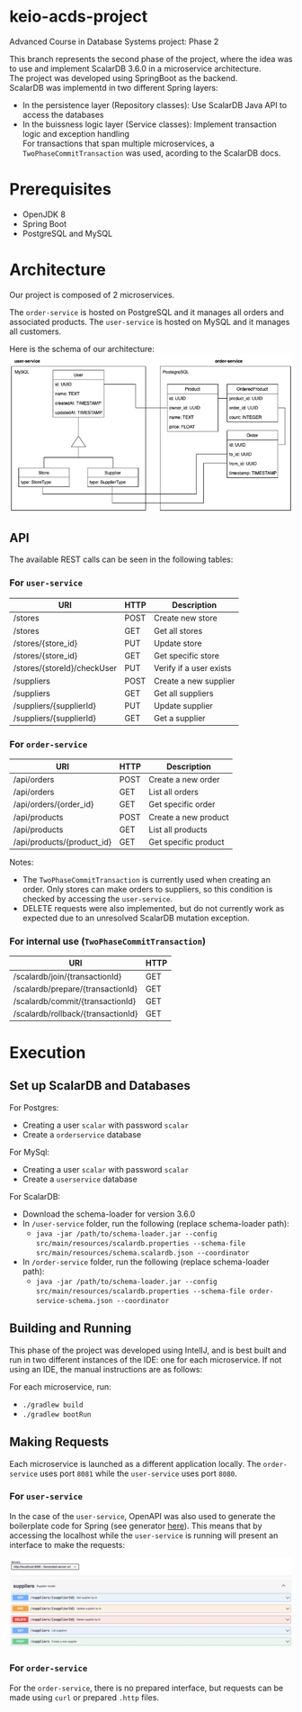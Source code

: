 # keio-acds-project
Advanced Course in Database Systems project: Phase 2

This branch represents the second phase of the project, where the idea was to use and implement ScalarDB 3.6.0 in a microservice architecture.\
The project was developed using SpringBoot as the backend.\
ScalarDB was implementd in two different Spring layers:
- In the persistence layer (Repository classes): Use ScalarDB Java API to access the databases
- In the buissness logic layer (Service classes): Implement transaction logic and exception handling\
For transactions that span multiple microservices, a `TwoPhaseCommitTransaction` was used, acording to the ScalarDB docs.

# Prerequisites
- OpenJDK 8
- Spring Boot
- PostgreSQL and MySQL

# Architecture
Our project is composed of 2 microservices.

The `order-service` is hosted on PostgreSQL and it manages all orders and associated products. The `user-service` is hosted on MySQL and it manages all customers. 

Here is the schema of our architecture:
![alt text](https://github.com/rickerp/keio-acds-project/blob/microservices/images/Architecture.png)

## API

The available REST calls can be seen in the following tables:

### For `user-service`

| URI | HTTP | Description |
| --- | ---------- | ------------ |
| /stores | POST | Create new store |
| /stores | GET | Get all stores |
| /stores/{store_id} | PUT | Update store |
| /stores/{store_id} | GET | Get specific store |
| /stores/{storeId}/checkUser | PUT | Verify if a user exists |
| /suppliers | POST | Create a new supplier |
| /suppliers | GET | Get all suppliers |
| /suppliers/{supplierId} | PUT | Update supplier |
| /suppliers/{supplierId} | GET | Get a supplier |

### For `order-service`

| URI | HTTP | Description |
| --- | ---------- | ------------ |
| /api/orders | POST | Create a new order |
| /api/orders | GET | List all orders |
| /api/orders/{order_id} | GET | Get specific order |
| /api/products | POST | Create a new product |
| /api/products | GET | List all products |
| /api/products/{product_id} | GET | Get specific product |

Notes:
- The `TwoPhaseCommitTransaction` is currently used when creating an order. Only stores can make orders to suppliers, so this condition is checked by accessing the `user-service`.
- DELETE requests were also implemented, but do not currently work as expected due to an unresolved ScalarDB mutation exception.

### For internal use (`TwoPhaseCommitTransaction`)

| URI | HTTP |
| --- | ---------- |
| /scalardb/join/{transactionId} | GET |
| /scalardb/prepare/{transactionId} | GET |
| /scalardb/commit/{transactionId} | GET |
| /scalardb/rollback/{transactionId} | GET |

# Execution

## Set up ScalarDB and Databases

For Postgres:
- Creating a user `scalar` with password `scalar`
- Create a `orderservice` database

For MySql:
- Creating a user `scalar` with password `scalar`
- Create a `userservice` database

For ScalarDB:
- Download the schema-loader for version 3.6.0
- In `/user-service` folder, run the following (replace schema-loader path):
    - `java -jar /path/to/schema-loader.jar --config src/main/resources/scalardb.properties --schema-file src/main/resources/schema.scalardb.json --coordinator`
- In `/order-service` folder, run the following (replace schema-loader path):
    - `java -jar /path/to/schema-loader.jar --config src/main/resources/scalardb.properties --schema-file order-service-schema.json --coordinator`

## Building and Running

This phase of the project was developed using IntelIJ, and is best built and run in two different instances of the IDE: one for each microservice.
If not using an IDE, the manual instructions are as follows:

For each microservice, run:
- `./gradlew build`
- `./gradlew bootRun`

## Making Requests

Each microservice is launched as a different application locally. The `order-service` uses port `8081` while the `user-service` uses port `8080`.

### For `user-service`

In the case of the `user-service`, OpenAPI was also used to generate the boilerplate code for Spring (see generator [here](https://github.com/rickerp/keio-acds-project/blob/25e3a3b905f14bc69a3d0dbed79875aadfb43052/user-service/src/main/resources/openapi.yaml)). This means that by accessing the localhost while the `user-service` is running will present an interface to make the requests:

![alt text](https://github.com/rickerp/keio-acds-project/blob/microservices/images/Interface.png)

### For `order-service`

For the `order-service`, there is no prepared interface, but requests can be made using `curl` or prepared `.http` files.
